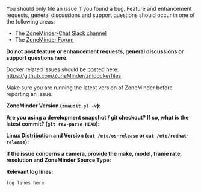 You should only file an issue if you found a bug.  Feature and enhancement requests, general discussions and support questions should occur in one of the following areas:

- The [ZoneMinder-Chat Slack channel](https://zoneminder-chat.herokuapp.com/)
- The [ZoneMinder Forum](https://forums.zoneminder.com/)

**Do not post feature or enhancement requests, general discussions or support questions here.**

Docker related issues should be posted here: https://github.com/ZoneMinder/zmdockerfiles

Make sure you are running the latest version of ZoneMinder before reporting an issue.

**ZoneMinder Version (`zmaudit.pl -v`):**

**Are you using a development snapshot / git checkout?  If so, what is the latest commit? (`git rev-parse HEAD`):**

**Linux Distribution and Version (`cat /etc/os-release` or `cat /etc/redhat-release`):**

**If the issue concerns a camera, provide the make, model, frame rate, resolution and ZoneMinder Source Type:**

**Relevant log lines:**
```
log lines here
```
